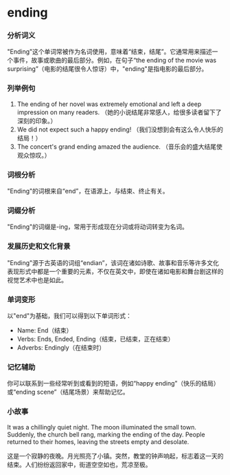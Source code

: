 # ending

### 分析词义

  

"Ending"这个单词常被作为名词使用，意味着“结束，结尾”。它通常用来描述一个事件，故事或歌曲的最后部分。例如，在句子“the ending of the movie was surprising”（电影的结尾很令人惊讶）中，"ending"是指电影的最后部分。

  

### 列举例句

  

1.  The ending of her novel was extremely emotional and left a deep impression on many readers. （她的小说结尾非常感人，给很多读者留下了深刻的印象。）
2.  We did not expect such a happy ending! （我们没想到会有这么令人快乐的结局！）
3.  The concert's grand ending amazed the audience. （音乐会的盛大结尾使观众惊叹。）

  

### 词根分析

  

"Ending"的词根来自“end”，在语源上，与结束、终止有关。

  

### 词缀分析

  

"Ending"的词缀是-ing，常用于形成现在分词或将动词转变为名词。

  

### 发展历史和文化背景

  

"Ending"源于古英语的词组“endian”，该词在诸如诗歌、故事和音乐等许多文化表现形式中都是一个重要的元素，不仅在英文中，即使在诸如电影和舞台剧这样的视觉艺术中也是如此。

  

### 单词变形

  

以"end"为基础，我们可以得到以下单词形式：

  

*   Name: End（结束）
*   Verbs: Ends, Ended, Ending（结束，已结束，正在结束）
*   Adverbs: Endingly（在结束时）

  

### 记忆辅助

  

你可以联系到一些经常听到或看到的短语，例如“happy ending”（快乐的结局）或“ending scene”（结尾场景）来帮助记忆。

  

### 小故事

  

It was a chillingly quiet night. The moon illuminated the small town. Suddenly, the church bell rang, marking the ending of the day. People returned to their homes, leaving the streets empty and desolate.

  

这是一个寂静的夜晚。月光照亮了小镇。突然，教堂的钟声响起，标志着这一天的结束。人们纷纷返回家中，街道空空如也，荒凉至极。
